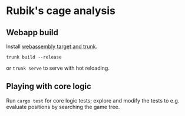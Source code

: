 # Rubik's cage analysis

## Webapp build

Install [webassembly target and trunk](https://yew.rs/docs/getting-started/introduction#install-webassembly-target).

```
trunk build --release
```

or `trunk serve` to serve with hot reloading.

## Playing with core logic

Run `cargo test` for core logic tests; explore and modify the tests to e.g. evaluate positions by searching the game tree.
